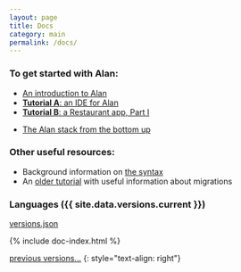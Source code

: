 ```yaml
---
layout: page
title: Docs
category: main
permalink: /docs/
---
```


### To get started with Alan:
- [An introduction to Alan](/pages/tuts/introducing.html)
- [**Tutorial A**: an IDE for Alan](/pages/tutorials/ide-tutorial.html)
- [**Tutorial B**: a Restaurant app, Part I](/pages/tutorials/application-tutorial.html)
<!-- - [**Tutorial C**: a Restaurant app, Part II](/pages/tutorials/application-tutorial2.html) -->
- [The Alan stack from the bottom up](/pages/tuts/bottom-up.html)

### Other useful resources:
- Background information on [the syntax](/pages/tuts/syntax.html)
- An [older tutorial](/pages/tuts/getting-started.html) with useful information about migrations


<a name="languages"></a>
### Languages ({{ site.data.versions.current }})

<a href="https://dist.alan-platform.com/share/versions/{{ site.data.versions.current }}/versions.json">versions.json</a>

{% include doc-index.html %}

[previous versions...](/docs/archive)
{: style="text-align: right"}
